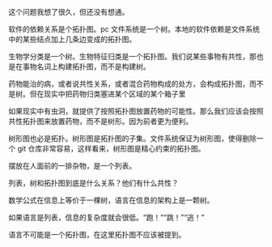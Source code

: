 这个问题我想了很久，但还没有想通。

软件的依赖关系是个拓扑图。pc 文件系统是一个树。本地的软件依赖是文件系统中的某些结点加上几条边变成的拓扑图。

生物学分类是一个树。生物特征归类是一个拓扑图。我们说某些事物有共性，那也是在事物名词上构建拓扑图，而不是构建树。

药物能治的病，或者说共性关系，或者混合药物构成的处方，会构成拓扑图，而不是树。但在现实中把药物归类塞进某个区域的某个箱子里

如果现实中有虫洞，就提供了按照拓扑图放置药物的可能性。那么我们应该会按照共性拓扑图来放置药物，而不是树形。因为前者更为便利。

树形图也必是拓扑。树形图是拓扑图的子集。文件系统保证为树形图，使得删除一个 git 仓库非常容易，这样看来，树形图是精心约束的拓扑图。

摆放在人面前的一排杂物，是一个列表。

列表，树和拓扑图到底是什么关系？他们有什么共性？

数学公式在信息上等价于一棵树，语言在信息的架构上是一颗树。

如果语言是列表，信息的复杂度就会很低。“跑！”“跳！”“逃！”

语言不可能是一个拓扑图，在这里拓扑图不应该被提到。



